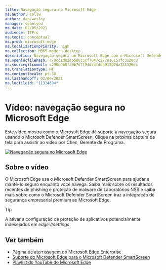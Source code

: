 ```yaml
---
title: Navegação segura no Microsoft Edge
ms.author: collw
author: dan-wesley
manager: seanlynd
ms.date: 02/05/2021
audience: ITPro
ms.topic: conceptual
ms.prod: microsoft-edge
ms.localizationpriority: high
ms.collection: M365-modern-desktop
description: Navegação segura no Microsoft Edge com o Microsoft Defender SmartScreen
ms.openlocfilehash: c70cc1d82ab5d0c5cf7847c277e16151fc3128d8
ms.sourcegitcommit: c290b0b0fa6b7d7f94dcdfdda91302da733326ec
ms.translationtype: HT
ms.contentlocale: pt-BR
ms.lasthandoff: 02/06/2021
ms.locfileid: "11314694"
---
```

# Vídeo: navegação segura no Microsoft Edge

Este vídeo mostra como o Microsoft Edge dá suporte à navegação segura usando o Microsoft Defender SmartScreen. Clique na próxima captura de tela para assistir ao vídeo por Chen, Gerente de Programa.

[![Navegação segura no Microsoft Edge](media/microsoft-edge-video-security-smartscreen/0.png)](http://www.youtube.com/watch?v=s9kk88SkjLw "Secure browsing on Microsoft Edge")

##  <a name="about-the-video"></a>Sobre o vídeo

O Microsoft Edge usa o Microsoft Defender SmartScreen para ajudar a mantê-lo seguro enquanto você navega. Saiba mais sobre os resultados recentes de phishing e proteção de malware de Laboratórios NSS e saiba mais sobre como o Microsoft Defender SmartScreen traz a integração de segurança empresarial premium ao Microsoft Edge.

> [!TIP]
> A ativar a configuração de proteção de aplicativos potencialmente indesejados em *edge://settings*.

##  <a name="see-also"></a>Ver também

- [Página de aterrissagem do Microsoft Edge Enterprise](https://aka.ms/EdgeEnterprise)
- [Suporte do Microsoft Edge para o Microsoft Defender SmartScreen](microsoft-edge-security-smartscreen.md)
- [Playlist do YouTube do Microsoft Edge](https://www.youtube.com/playlist?list=PLXtHYVsvn_b-uXh1tMeYpT-0iD8tD3tFy)
